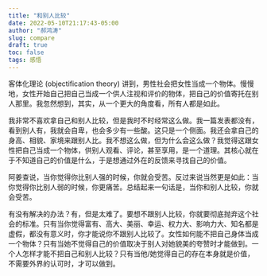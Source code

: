 ```yaml
---
title: "和别人比较"
date: 2022-05-10T21:17:43-05:00
author: "郝鸿涛"
slug: compare
draft: true
toc: false
tags: 感悟
---
```

客体化理论 (objectification theory) 讲到，男性社会把女性当成一个物体。慢慢地，女性开始自己把自己当成一个供人注视和评价的物体，把自己的价值寄托在别人那里。我忽然想到，其实，从一个更大的角度看，所有人都是如此。

我非常不喜欢拿自己和别人比较，但是我时不时经常这么做。我一篇发表都没有，看到别人有，我就会自卑，也会多少有一些酸。这只是一个侧面。我还会拿自己的身高、相貌、家境来跟别人比。我不想这么做，但为什么会这么做？我觉得这跟女性把自己当成一个物体，供别人观看、评论，甚至享用，是一个道理。其核心就在于不知道自己的价值是什么，于是想通过外在的反馈来寻找自己的价值。

阿姜查说，当你觉得你比别人强的时候，你就会受苦。反过来说当然更是如此：当你觉得你比别人弱的时候，你更痛苦。总结起来一句话是，当你和别人比较，你就会受苦。

有没有解决的办法？有，但是太难了。要想不跟别人比较，你就要彻底抛弃这个社会的标准。只有当你觉得富有、高大、美丽、幸运、权力大、影响力大、知名都是虚假，都没有意义时，你才能说你不跟别人比较了。女性如何能不把自己身体当成一个物体？只有当她不觉得自己的价值取决于别人对她貌美的夸赞时才能做到。一个人怎样才能不把自己和别人比较？只有当他/她觉得自己的存在本身就是价值，不需要外界的认可时，才可以做到。